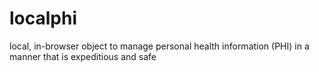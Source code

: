# localphi
local, in-browser object to manage personal health information (PHI) in a manner that is expeditious and safe
